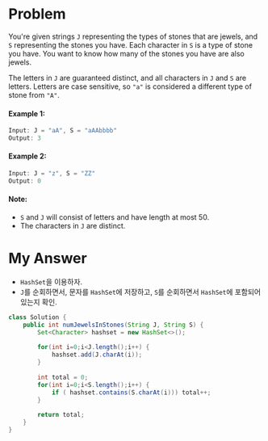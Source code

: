 # Problem

You're given strings `J` representing the types of stones that are jewels, and `S` representing the stones you have.  Each character in `S` is a type of stone you have.  You want to know how many of the stones you have are also jewels.

The letters in `J` are guaranteed distinct, and all characters in `J` and `S` are letters. Letters are case sensitive, so `"a"` is considered a different type of stone from `"A"`.

#### Example 1:

```swift
Input: J = "aA", S = "aAAbbbb"
Output: 3
```

#### Example 2:

```swift
Input: J = "z", S = "ZZ"
Output: 0
```

#### Note:

* `S` and `J` will consist of letters and have length at most 50.
* The characters in `J` are distinct.

# My Answer
  
* `HashSet`을 이용하자.
* `J`를 순회하면서, 문자를 `HashSet`에 저장하고, `S`를 순회하면서 `HashSet`에 포함되어 있는지 확인.

```java
class Solution {
    public int numJewelsInStones(String J, String S) {
        Set<Character> hashset = new HashSet<>();
        
        for(int i=0;i<J.length();i++) {
            hashset.add(J.charAt(i));
        }
        
        int total = 0;
        for(int i=0;i<S.length();i++) {
            if ( hashset.contains(S.charAt(i))) total++;
        }
        
        return total;
    }
}
```

